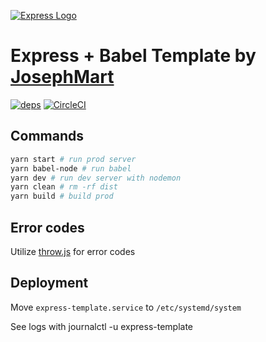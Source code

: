 [![Express Logo](https://i.cloudup.com/zfY6lL7eFa-3000x3000.png)](http://expressjs.com/)

# Express + Babel Template by [JosephMart](https://github.com/JosephMart)
<div align="left">

[![deps][deps]][deps-url]
[![CircleCI](https://circleci.com/gh/JosephMart/Express-Template-JMM.svg?style=shield)](https://circleci.com/gh/JosephMart/Express-Template-JMM)
</div>

## Commands
```bash
yarn start # run prod server
yarn babel-node # run babel
yarn dev # run dev server with nodemon
yarn clean # rm -rf dist
yarn build # build prod
```

## Error codes

Utilize [throw.js](https://github.com/kbariotis/throw.js) for error codes

## Deployment

Move `express-template.service` to `/etc/systemd/system`

See logs with journalctl -u express-template

[deps]: https://img.shields.io/david/JosephMart/Express-Template-JMM.svg
[deps-url]: https://david-dm.org/JosephMart/Express-Template-JMM
